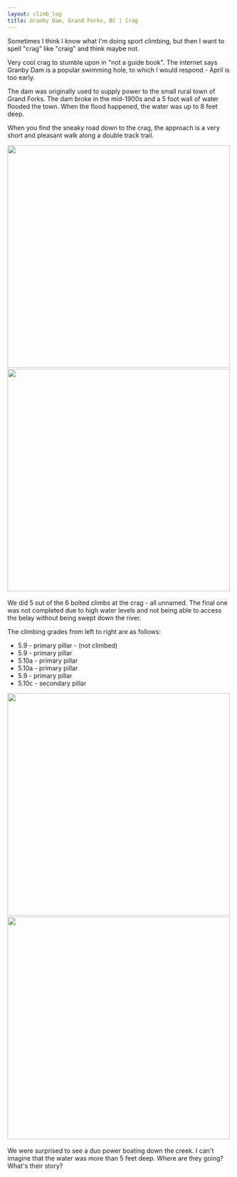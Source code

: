 ```yaml
---
layout: climb_log
title: Granby Dam, Grand Forks, BC | Crag
---
```


Sometimes I think I know what I'm doing sport climbing, but then I want to spell "crag" like "craig" and think maybe not.

Very cool crag to stumble upon in "not a guide book". The internet says Granby Dam is a popular swimming hole, to which I would respond - April is too early.

The dam was originally used to supply power to the small rural town of Grand Forks. The dam broke in the mid-1900s and a 5 foot wall of water flooded the town. When the flood happened, the water was up to 8 feet deep.

When you find the sneaky road down to the crag, the approach is a very short and pleasant walk along a double track trail.

<p align="center">
  <img src="https://klepikhina.s3.amazonaws.com/Climb/2023/April/GranbyDam/crag.jpg" width="500">&nbsp;
  <img src="https://klepikhina.s3.amazonaws.com/Climb/2023/April/GranbyDam/base.jpg" width="500">&nbsp;
</p>

We did 5 out of the 6 bolted climbs at the crag - all unnamed. The final one was not completed due to high water levels and not being able to access the belay without being swept down the river.

The climbing grades from left to right are as follows:
- 5.9 - primary pillar - (not climbed)
- 5.9 - primary pillar
- 5.10a - primary pillar
- 5.10a - primary pillar
- 5.9 - primary pillar
- 5.10c - secondary pillar

<p align="center">
  <img src="https://klepikhina.s3.amazonaws.com/Climb/2023/April/GranbyDam/leanback.jpg" width="500">&nbsp;
  <img src="https://klepikhina.s3.amazonaws.com/Climb/2023/April/GranbyDam/boat.jpg" width="500">&nbsp;
</p>

We were surprised to see a duo power boating down the creek. I can't imagine that the water was more than 5 feet deep. Where are they going? What's their story?


